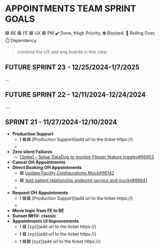 
# APPOINTMENTS TEAM SPRINT GOALS
🟦 BE 🟩 FE 🟥 UX 🟪 PM   ✔️ Done, ❗High Priority, ⛔ Blocked, 🚧 Rolling Over, ⏱️ Dependency

> combine the UX and eng boards in this view

## FUTURE SPRINT 23 - 12/25/2024-1/7/2025 
...
## FUTURE SPRINT 22 - 12/11/2024-12/24/2024 
....
## SPRINT 21 - 11/27/2024-12/10/2024
- **Production Support**
    - ❗ 🟦🟩 [Production Support](add url to the ticket https://)
    - 
- **Zero silent Failures**
    - [[Spike] - Setup DataDog to monitor Flipper feature toggles#96953](https://app.zenhub.com/workspaces/appointments-team-603fdef281af6500110a1691/issues/gh/department-of-veterans-affairs/va.gov-team/96953)
- **Cancel OH Appointments**
- **Direct Booking OH Appointments**
    - 🟩 [Update Facility Configurations Mock#96142](https://app.zenhub.com/workspaces/appointments-team-603fdef281af6500110a1691/issues/gh/department-of-veterans-affairs/va.gov-team/96142)
    - 🟩 [Add patient relationship endpoint service and mocks#89641](https://app.zenhub.com/workspaces/appointments-team-603fdef281af6500110a1691/issues/gh/department-of-veterans-affairs/va.gov-team/89641)
    - 
- **Request OH Appointments**
    - ❗ 🟦🟩 [Production Support](add url to the ticket https://)
    - 
- **Move logic from FE to BE**
- **Sunset MHV- classic**
- **Appointments UI Improvements**
    - ❗ 🟩 [xyz](add url to the ticket https://)
    - ❗ 🟩 [xyz](add url to the ticket https://)
    - ❗ 🟦🟩 [xyz](add url to the ticket https://)

